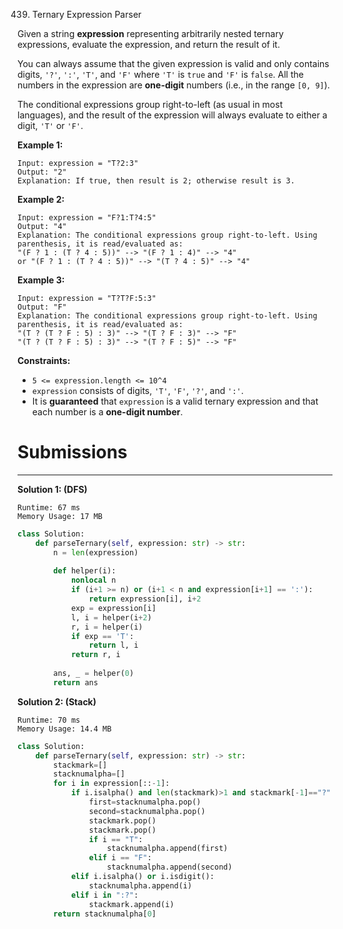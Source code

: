 439. Ternary Expression Parser

Given a string **expression** representing arbitrarily nested ternary expressions, evaluate the expression, and return the result of it.

You can always assume that the given expression is valid and only contains digits, `'?'`, `':'`, `'T'`, and `'F'` where `'T'` is `true` and `'F'` is `false`. All the numbers in the expression are **one-digit** numbers (i.e., in the range `[0, 9]`).

The conditional expressions group right-to-left (as usual in most languages), and the result of the expression will always evaluate to either a digit, `'T'` or `'F'`.

 

**Example 1:**
```
Input: expression = "T?2:3"
Output: "2"
Explanation: If true, then result is 2; otherwise result is 3.
```

**Example 2:**
```
Input: expression = "F?1:T?4:5"
Output: "4"
Explanation: The conditional expressions group right-to-left. Using parenthesis, it is read/evaluated as:
"(F ? 1 : (T ? 4 : 5))" --> "(F ? 1 : 4)" --> "4"
or "(F ? 1 : (T ? 4 : 5))" --> "(T ? 4 : 5)" --> "4"
```

**Example 3:**
```
Input: expression = "T?T?F:5:3"
Output: "F"
Explanation: The conditional expressions group right-to-left. Using parenthesis, it is read/evaluated as:
"(T ? (T ? F : 5) : 3)" --> "(T ? F : 3)" --> "F"
"(T ? (T ? F : 5) : 3)" --> "(T ? F : 5)" --> "F"
```

**Constraints:**

* `5 <= expression.length <= 10^4`
* `expression` consists of digits, `'T'`, `'F'`, `'?'`, and `':'`.
* It is **guaranteed** that `expression` is a valid ternary expression and that each number is a **one-digit number**.

# Submissions
---
**Solution 1: (DFS)**
```
Runtime: 67 ms
Memory Usage: 17 MB
```
```python
class Solution:
    def parseTernary(self, expression: str) -> str:
        n = len(expression)
        
        def helper(i):
            nonlocal n
            if (i+1 >= n) or (i+1 < n and expression[i+1] == ':'):
                return expression[i], i+2
            exp = expression[i]
            l, i = helper(i+2)
            r, i = helper(i)
            if exp == 'T':
                return l, i
            return r, i
        
        ans, _ = helper(0)
        return ans
```

**Solution 2: (Stack)**
```
Runtime: 70 ms
Memory Usage: 14.4 MB
```
```python
class Solution:
    def parseTernary(self, expression: str) -> str:
        stackmark=[]
        stacknumalpha=[]
        for i in expression[::-1]:
            if i.isalpha() and len(stackmark)>1 and stackmark[-1]=="?":
                first=stacknumalpha.pop()
                second=stacknumalpha.pop()
                stackmark.pop()
                stackmark.pop()
                if i == "T":
                    stacknumalpha.append(first)
                elif i == "F":
                    stacknumalpha.append(second)
            elif i.isalpha() or i.isdigit():
                stacknumalpha.append(i)
            elif i in ":?":
                stackmark.append(i)
        return stacknumalpha[0]
```
